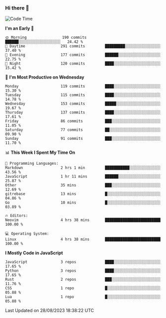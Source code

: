 ### Hi there 👋
<!--START_SECTION:waka-->
![Code Time](http://img.shields.io/badge/Code%20Time-145%20hrs%207%20mins-blue)

**I'm an Early 🐤** 

```text
🌞 Morning                190 commits         ██████░░░░░░░░░░░░░░░░░░░   24.42 % 
🌆 Daytime                291 commits         █████████░░░░░░░░░░░░░░░░   37.40 % 
🌃 Evening                177 commits         ██████░░░░░░░░░░░░░░░░░░░   22.75 % 
🌙 Night                  120 commits         ████░░░░░░░░░░░░░░░░░░░░░   15.42 % 
```
📅 **I'm Most Productive on Wednesday** 

```text
Monday                   119 commits         ████░░░░░░░░░░░░░░░░░░░░░   15.30 % 
Tuesday                  115 commits         ████░░░░░░░░░░░░░░░░░░░░░   14.78 % 
Wednesday                153 commits         █████░░░░░░░░░░░░░░░░░░░░   19.67 % 
Thursday                 137 commits         ████░░░░░░░░░░░░░░░░░░░░░   17.61 % 
Friday                   86 commits          ███░░░░░░░░░░░░░░░░░░░░░░   11.05 % 
Saturday                 77 commits          ██░░░░░░░░░░░░░░░░░░░░░░░   09.90 % 
Sunday                   91 commits          ███░░░░░░░░░░░░░░░░░░░░░░   11.70 % 
```


📊 **This Week I Spent My Time On** 

```text
💬 Programming Languages: 
Markdown                 2 hrs 1 min         ███████████░░░░░░░░░░░░░░   43.56 % 
JavaScript               1 hr 11 mins        ██████░░░░░░░░░░░░░░░░░░░   25.87 % 
Other                    35 mins             ███░░░░░░░░░░░░░░░░░░░░░░   12.69 % 
gitrebase                13 mins             █░░░░░░░░░░░░░░░░░░░░░░░░   04.86 % 
Go                       10 mins             █░░░░░░░░░░░░░░░░░░░░░░░░   03.89 % 

🔥 Editors: 
Neovim                   4 hrs 38 mins       █████████████████████████   100.00 % 

💻 Operating System: 
Linux                    4 hrs 38 mins       █████████████████████████   100.00 % 
```

**I Mostly Code in JavaScript** 

```text
JavaScript               3 repos             ████░░░░░░░░░░░░░░░░░░░░░   17.65 % 
Python                   3 repos             ████░░░░░░░░░░░░░░░░░░░░░   17.65 % 
Rust                     2 repos             ███░░░░░░░░░░░░░░░░░░░░░░   11.76 % 
CSS                      1 repo              █░░░░░░░░░░░░░░░░░░░░░░░░   05.88 % 
Lua                      1 repo              █░░░░░░░░░░░░░░░░░░░░░░░░   05.88 % 
```




 Last Updated on 28/08/2023 18:38:22 UTC
<!--END_SECTION:waka-->

<!--
**YoganshSharma/YoganshSharma** is a ✨ _special_ ✨ repository because its `README.md` (this file) appears on your GitHub profile.

Here are some ideas to get you started:

- 🔭 I’m currently working on ...
- 🌱 I’m currently learning ...
- 👯 I’m looking to collaborate on ...
- 🤔 I’m looking for help with ...
- 💬 Ask me about ...
- 📫 How to reach me: ...
- 😄 Pronouns: ...
- ⚡ Fun fact: ...
-->
